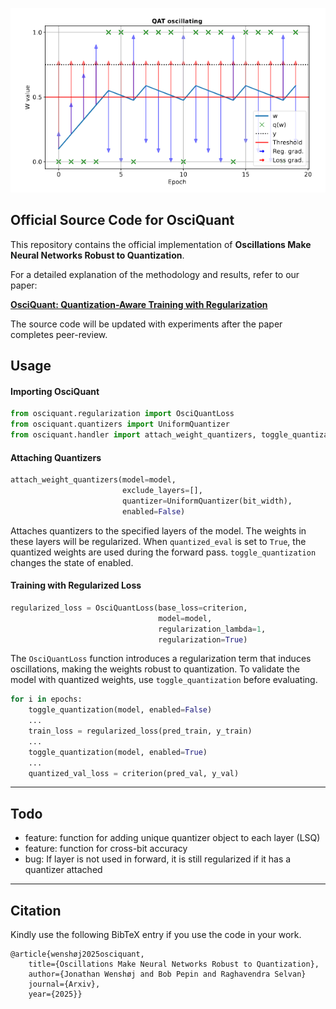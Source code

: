 ![osciquant](overview.png)

## Official Source Code for OsciQuant
This repository contains the official implementation of **Oscillations Make Neural Networks Robust to Quantization**.

For a detailed explanation of the methodology and results, refer to our paper:

[**OsciQuant: Quantization-Aware Training with Regularization**](https://arxiv.org/abs/XXXX.XXXXX)

The source code will be updated with experiments after the paper completes peer-review.

<!--
## Installation
```bash
pip install osciquant
```
-->

## Usage

#### Importing OsciQuant

```python
from osciquant.regularization import OsciQuantLoss
from osciquant.quantizers import UniformQuantizer
from osciquant.handler import attach_weight_quantizers, toggle_quantization
```

#### Attaching Quantizers
```python
attach_weight_quantizers(model=model, 
                         exclude_layers=[], 
                         quantizer=UniformQuantizer(bit_width), 
                         enabled=False)
```
Attaches quantizers to the specified layers of the model. The weights in these layers will be regularized. When `quantized_eval` is set to `True`, the quantized weights are used during the forward pass. `toggle_quantization` changes the state of enabled.
 

#### Training with Regularized Loss
```python
regularized_loss = OsciQuantLoss(base_loss=criterion, 
                                 model=model,
                                 regularization_lambda=1, 
                                 regularization=True)
```
The `OsciQuantLoss` function introduces a regularization term that induces oscillations, making the weights robust to quantization. To validate the model with quantized weights, use `toggle_quantization` before evaluating.


```python
for i in epochs:
    toggle_quantization(model, enabled=False)
    ...
    train_loss = regularized_loss(pred_train, y_train)
    ...
    toggle_quantization(model, enabled=True)
    ...
    quantized_val_loss = criterion(pred_val, y_val)
```

---
## Todo
- feature: function for adding unique quantizer object to each layer (LSQ)
- feature: function for cross-bit accuracy
- bug: If layer is not used in forward, it is still regularized if it has a quantizer attached

---

## Citation
Kindly use the following BibTeX entry if you use the code in your work.
```
@article{wenshøj2025osciquant,
    title={Oscillations Make Neural Networks Robust to Quantization},
    author={Jonathan Wenshøj and Bob Pepin and Raghavendra Selvan}
    journal={Arxiv},
    year={2025}}
```
